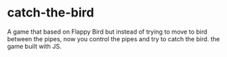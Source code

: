# catch-the-bird
 A game that based on Flappy Bird but instead of trying to move to bird between the pipes, now you control the pipes and try to catch the bird. the game built with JS.

